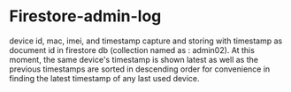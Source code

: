 # Firestore-admin-log
device id, mac, imei, and timestamp capture and storing with timestamp as document id in firestore db 
(collection named as : admin02).
At this moment, the same device's timestamp is shown latest as well as 
the previous timestamps are sorted in descending order for convenience in finding the latest timestamp of any last used device.
